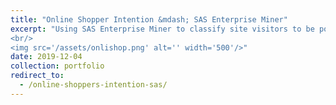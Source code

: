```yaml
---
title: "Online Shopper Intention &mdash; SAS Enterprise Miner"
excerpt: "Using SAS Enterprise Miner to classify site visitors to be positive or negative buyers.
<br/>
<img src='/assets/onlishop.png' alt='' width='500'/>"
date: 2019-12-04
collection: portfolio
redirect_to:
  - /online-shoppers-intention-sas/
---
```


